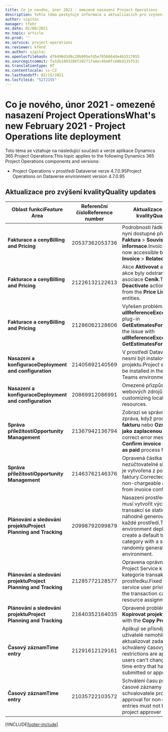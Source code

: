 ```yaml
---
title: Co je nového, únor 2021 - omezené nasazení Project Operations
description: Tohle téma poskytuje informace o aktualizacích pro zvýšení kvality, které jsou k dispozici v omezeném nasazení Project Operations z února 2021.
author: sigitac
manager: tfehr
ms.date: 02/08/2021
ms.topic: article
ms.prod: ''
ms.service: project-operations
ms.reviewer: kfend
ms.author: sigitac
ms.openlocfilehash: df6490d3d9c28b095efd5ef856064de4b1517055
ms.sourcegitcommit: fa32b1893286f20271fa4ec4be8fc68bd135f53c
ms.translationtype: HT
ms.contentlocale: cs-CZ
ms.lasthandoff: 02/15/2021
ms.locfileid: "5272155"
---
```

# <a name="whats-new-february-2021---project-operations-lite-deployment"></a><span data-ttu-id="db5b7-103">Co je nového, únor 2021 - omezené nasazení Project Operations</span><span class="sxs-lookup"><span data-stu-id="db5b7-103">What's new February 2021 - Project Operations lite deployment</span></span>

<span data-ttu-id="db5b7-104">Toto téma se vztahuje na následující součásti a verze aplikace Dynamics 365 Project Operations:</span><span class="sxs-lookup"><span data-stu-id="db5b7-104">This topic applies to the following Dynamics 365 Project Operations components and versions:</span></span>

  - <span data-ttu-id="db5b7-105">Project Operations v prostředí Dataverse verze 4.7.0.95</span><span class="sxs-lookup"><span data-stu-id="db5b7-105">Project Operations on Dataverse environment version 4.7.0.95</span></span>

## <a name="quality-updates"></a><span data-ttu-id="db5b7-106">Aktualizace pro zvýšení kvality</span><span class="sxs-lookup"><span data-stu-id="db5b7-106">Quality updates</span></span>

| <span data-ttu-id="db5b7-107">**Oblast funkcí**</span><span class="sxs-lookup"><span data-stu-id="db5b7-107">**Feature Area**</span></span> | <span data-ttu-id="db5b7-108">**Referenční číslo**</span><span class="sxs-lookup"><span data-stu-id="db5b7-108">**Reference number**</span></span> | <span data-ttu-id="db5b7-109">**Aktualizace pro zvýšení kvality**</span><span class="sxs-lookup"><span data-stu-id="db5b7-109">**Quality update**</span></span> |
| --- | --- | --- |
| <span data-ttu-id="db5b7-110">**Fakturace a ceny**</span><span class="sxs-lookup"><span data-stu-id="db5b7-110">**Billing and Pricing**</span></span> | <span data-ttu-id="db5b7-111">2053736</span><span class="sxs-lookup"><span data-stu-id="db5b7-111">2053736</span></span> | <span data-ttu-id="db5b7-112">Podrobnosti řádku faktury jsou nyní dostupné přechodem na **Faktura** > **Související informace**.</span><span class="sxs-lookup"><span data-stu-id="db5b7-112">Invoice line details are now accessible by going to **Invoice** > **Related information**.</span></span> |
| <span data-ttu-id="db5b7-113">**Fakturace a ceny**</span><span class="sxs-lookup"><span data-stu-id="db5b7-113">**Billing and Pricing**</span></span> | <span data-ttu-id="db5b7-114">2122613</span><span class="sxs-lookup"><span data-stu-id="db5b7-114">2122613</span></span> | <span data-ttu-id="db5b7-115">Akce **Aktivovat** a **Deaktivovat** akce byly odstraněny z entita asociace **Ceník**.</span><span class="sxs-lookup"><span data-stu-id="db5b7-115">The **Activate** and **Deactivate** actions were removed from the **Price List** association entities.</span></span> |
| <span data-ttu-id="db5b7-116">**Fakturace a ceny**</span><span class="sxs-lookup"><span data-stu-id="db5b7-116">**Billing and Pricing**</span></span> | <span data-ttu-id="db5b7-117">2128606</span><span class="sxs-lookup"><span data-stu-id="db5b7-117">2128606</span></span> | <span data-ttu-id="db5b7-118">Vyřešen problém s **ullReferenceException** v modulu plug-in **GetEstimatesForProject**.</span><span class="sxs-lookup"><span data-stu-id="db5b7-118">Resolved the issue with **ullReferenceException** in the **GetEstimatesForProject** plug-in.</span></span> |
| <span data-ttu-id="db5b7-119">**Nasazení a konfigurace**</span><span class="sxs-lookup"><span data-stu-id="db5b7-119">**Deployment and configuration**</span></span> | <span data-ttu-id="db5b7-120">2140569</span><span class="sxs-lookup"><span data-stu-id="db5b7-120">2140569</span></span> | <span data-ttu-id="db5b7-121">V prostředí Dataverse Teams nesmí být instalováno řešení projektu.</span><span class="sxs-lookup"><span data-stu-id="db5b7-121">Project solution must not be installed in the Dataverse Teams environments.</span></span> |
| <span data-ttu-id="db5b7-122">**Nasazení a konfigurace**</span><span class="sxs-lookup"><span data-stu-id="db5b7-122">**Deployment and configuration**</span></span> | <span data-ttu-id="db5b7-123">2086991</span><span class="sxs-lookup"><span data-stu-id="db5b7-123">2086991</span></span> | <span data-ttu-id="db5b7-124">Omezené přizpůsobení lokalizace webových zdrojů.</span><span class="sxs-lookup"><span data-stu-id="db5b7-124">Restricted customizing localization of web resources.</span></span> |
| <span data-ttu-id="db5b7-125">**Správa příležitostí**</span><span class="sxs-lookup"><span data-stu-id="db5b7-125">**Opportunity Management**</span></span> | <span data-ttu-id="db5b7-126">2136794</span><span class="sxs-lookup"><span data-stu-id="db5b7-126">2136794</span></span> | <span data-ttu-id="db5b7-127">Zobrazí se správná chybová zpráva, když proces **Potvrdit fakturu** nebo **Označit fakturu jako zaplacenou** selže,</span><span class="sxs-lookup"><span data-stu-id="db5b7-127">Display correct error message when **Confirm invoice** or **Mark invoice as paid** process fails,</span></span> |
| <span data-ttu-id="db5b7-128">**Správa příležitostí**</span><span class="sxs-lookup"><span data-stu-id="db5b7-128">**Opportunity Management**</span></span> | <span data-ttu-id="db5b7-129">2146376</span><span class="sxs-lookup"><span data-stu-id="db5b7-129">2146376</span></span> | <span data-ttu-id="db5b7-130">Opravená částka daně v nezúčtovatelné skutečné hodnotě je vytvořena z potvrzení faktury.</span><span class="sxs-lookup"><span data-stu-id="db5b7-130">Corrected tax amount in a non-chargeable actual is created from invoice confirmation.</span></span> |
| <span data-ttu-id="db5b7-131">**Plánování a sledování projektu**</span><span class="sxs-lookup"><span data-stu-id="db5b7-131">**Project Planning and Tracking**</span></span> | <span data-ttu-id="db5b7-132">2099879</span><span class="sxs-lookup"><span data-stu-id="db5b7-132">2099879</span></span> | <span data-ttu-id="db5b7-133">Nasazení prostředí Dataverse musí vytvořit výchozí kategorii transakcí se statickým ID, a ne náhodně generovat jednu pro každé prostředí.</span><span class="sxs-lookup"><span data-stu-id="db5b7-133">The Dataverse environment deployment must create a default transaction category with a static ID and not randomly generate one per environment.</span></span> |
| <span data-ttu-id="db5b7-134">**Plánování a sledování projektu**</span><span class="sxs-lookup"><span data-stu-id="db5b7-134">**Project Planning and Tracking**</span></span> | <span data-ttu-id="db5b7-135">2128577</span><span class="sxs-lookup"><span data-stu-id="db5b7-135">2128577</span></span> | <span data-ttu-id="db5b7-136">Opravena oprávnění uživatele Project Service k aktualizaci kategorie transakcí při přiřazení prostředku.</span><span class="sxs-lookup"><span data-stu-id="db5b7-136">Fixed the Project service user privileges to update the transaction category on a resource assignment.</span></span> |
| <span data-ttu-id="db5b7-137">**Plánování a sledování projektu**</span><span class="sxs-lookup"><span data-stu-id="db5b7-137">**Project Planning and Tracking**</span></span> | <span data-ttu-id="db5b7-138">2164035</span><span class="sxs-lookup"><span data-stu-id="db5b7-138">2164035</span></span> | <span data-ttu-id="db5b7-139">Opravené problémy s funkcí **Kopírovat projekt**.</span><span class="sxs-lookup"><span data-stu-id="db5b7-139">Fixed issues with the **Copy Project** function.</span></span> |
| <span data-ttu-id="db5b7-140">**Časový záznam**</span><span class="sxs-lookup"><span data-stu-id="db5b7-140">**Time entry**</span></span> | <span data-ttu-id="db5b7-141">2129161</span><span class="sxs-lookup"><span data-stu-id="db5b7-141">2129161</span></span> | <span data-ttu-id="db5b7-142">Aplikují se přísnější omezení, aby uživatelé nemohli měnit a aktualizovat zadaný nebo schválený časový údaj.</span><span class="sxs-lookup"><span data-stu-id="db5b7-142">Tighter restrictions are applied to ensure users can't change and update a time entry that has been submitted or approved.</span></span> |
| <span data-ttu-id="db5b7-143">**Časový záznam**</span><span class="sxs-lookup"><span data-stu-id="db5b7-143">**Time entry**</span></span> | <span data-ttu-id="db5b7-144">2103572</span><span class="sxs-lookup"><span data-stu-id="db5b7-144">2103572</span></span> | <span data-ttu-id="db5b7-145">Schválení času pro neprojektové časové záznamy nesmí hledat roli schvalovatele projektu.</span><span class="sxs-lookup"><span data-stu-id="db5b7-145">Time approval for non-project time entries must not be looking for project approver role.</span></span> |


[!INCLUDE[footer-include](../../includes/footer-banner.md)]